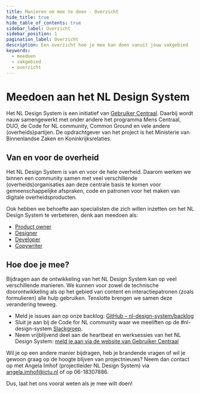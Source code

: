 ```yaml
---
title: Manieren om mee te doen - Overzicht
hide_title: true
hide_table_of_contents: true
sidebar_label: Overzicht
sidebar_position: 1
pagination_label: Overzicht
description: Een overzicht hoe je mee kan doen vanuit jouw vakgebied
keywords:
  - meedoen
  - vakgebied
  - overzicht
---
```


# Meedoen aan het NL Design System

Het NL Design System is een initiatief van <a href="https://www.gebruikercentraal.nl/">Gebruiker Centraal</a>. Daarbij wordt nauw samengewerkt met onder andere het programma Mens Centraal, DUO, de Code for NL community, Common Ground en vele andere (overheids)partijen. De opdrachtgever van het project is het Ministerie van Binnenlandse Zaken en Koninkrijksrelaties.

## Van en voor de overheid

Het NL Design System is van en voor de hele overheid. Daarom werken we binnen een community samen met veel verschillende (overheids)organisaties aan deze centrale basis te komen voor gemeenschappelijke afspraken, code en patronen voor het maken van digitale overheidsproducten. 

Ook hebben we behoefte aan specialisten die zich willen inzetten om het NL Design System te verbeteren, denk aan meedoen als:

- [Product owner](01-als-product-owner/README.md)
- [Designer](02-als-designer/README.md)
- [Developer](03-als-developer/README.md)
- [Copywriter](04-als-copywriter/README.md)

## Hoe doe je mee?

Bijdragen aan de ontwikkeling van het NL Design System kan op veel verschillende manieren. We kunnen voor zowel de technische doorontwikkeling als op het gebied van content en interactiepatronen (zoals formulieren) alle hulp gebruiken. Tenslotte brengen we samen deze verandering teweeg.

- Meld je issues aan op onze backlog: <a href="https://github.com/nl-design-system/backlog">GitHub – nl-design-system/backlog</a>
- Sluit je aan bij de Code for NL community waar we meeliften op de #nl-design-system <a href="https://praatmee.codefor.nl/">Slackgroep</a>.
- Neem vrijblijvend deel aan de heartbeat en werksessies van het NL Design System: <a href="https://www.gebruikercentraal.nl/evenementen/">meld je aan via de website van Gebruiker Centraal</a>

Wil je op een andere manier bijdragen, heb je brandende vragen of wil je gewoon graag op de hoogte blijven van projectnieuws? Neem dan contact op met Angela Imhof (projectleider NL Design System) via <a href="mailto:angela.imhof@ictu.nl">angela.imhof@ictu.nl</a> of op 06-18307886.

Dus, laat het ons vooral weten als je mee wilt doen!

<!-- DEZE PAGINA ALS MDX MET MOOI DESIGN? -->
